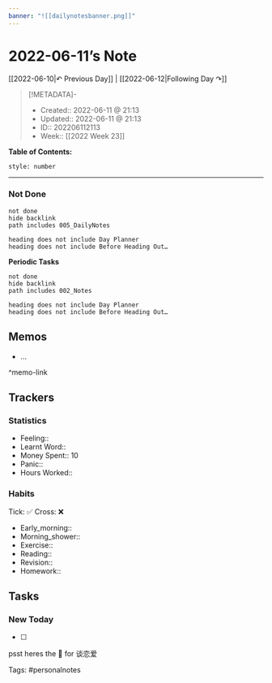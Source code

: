 ```yaml
---
banner: "![[dailynotesbanner.png]]"
---
```


# 2022-06-11’s Note

[[2022-06-10|↶ Previous Day]] | [[2022-06-12|Following Day ↷]]

> [!METADATA]-
> - Created:: 2022-06-11 @ 21:13
> - Updated:: 2022-06-11 @ 21:13
> - ID:: 202206112113
> - Week:: [[2022 Week 23]]

**Table of Contents:**
```toc
style: number
```

___
### Not Done
```tasks
not done
hide backlink
path includes 005_DailyNotes

heading does not include Day Planner
heading does not include Before Heading Out…
```
**Periodic Tasks**
```tasks
not done
hide backlink
path includes 002_Notes

heading does not include Day Planner
heading does not include Before Heading Out…
```
## Memos
- …

^memo-link

## Trackers
### Statistics
- Feeling:: 
- Learnt Word:: 
- Money Spent:: 10
- Panic:: 
- Hours Worked:: 

### Habits

Tick: ✅ Cross: ❌

- Early_morning:: 
- Morning_shower:: 
- Exercise:: 
- Reading:: 
- Revision:: 
- Homework:: 

## Tasks
### New Today
- [ ]


psst heres the 📅 for 谈恋爱


Tags: #personalnotes 